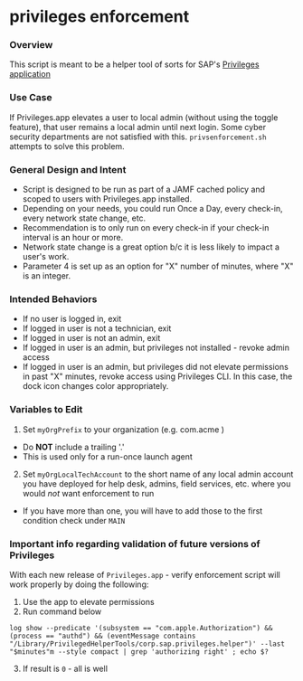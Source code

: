 # privileges enforcement

### Overview
This script is meant to be a helper tool of sorts for SAP's [Privileges application](https://github.com/SAP/macOS-enterprise-privileges)

### Use Case
If Privileges.app elevates a user to local admin (without using the toggle feature), that user remains a local admin until next login.  Some cyber security departments are not satisfied with this.  `privsenforcement.sh` attempts to solve this problem.

### General Design and Intent
- Script is designed to be run as part of a JAMF cached policy and scoped to users with Privileges.app installed.  
- Depending on your needs, you could run Once a Day, every check-in, every network state change, etc.  
- Recommendation is to only run on every check-in if your check-in interval is an hour or more.  
- Network state change is a great option b/c it is less likely to impact a user's work.  
- Parameter 4 is set up as an option for "X" number of minutes, where "X" is an integer.

### Intended Behaviors
- If no user is logged in, exit  
- If logged in user is not a technician, exit
- If logged in user is not an admin, exit  
- If logged in user is an admin, but privileges not installed - revoke admin access  
- If logged in user is an admin, but privileges did not elevate permissions in past "X" minutes, revoke access using Privileges CLI.  In this case, the dock icon changes color appropriately.  

### Variables to Edit
1. Set `myOrgPrefix` to your organization (e.g. com.acme )
  - Do __NOT__ include a trailing '.'
  - This is used only for a run-once launch agent  
2. Set `myOrgLocalTechAccount` to the short name of any local admin account you have deployed for help desk, admins, field services, etc. where you would _not_ want enforcement to run  
  - If you have more than one, you will have to add those to the first condition check under `MAIN`  

### Important info regarding validation of future versions of Privileges
With each new release of `Privileges.app` - verify enforcement script will work properly by doing the following:

1. Use the app to elevate permissions
2. Run command below

`log show --predicate '(subsystem == "com.apple.Authorization") && (process == "authd") && (eventMessage contains "/Library/PrivilegedHelperTools/corp.sap.privileges.helper")' --last "$minutes"m --style compact | grep 'authorizing right' ; echo $?`

3. If result is `0` - all is well
